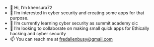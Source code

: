 - 👋 Hi, I’m khensura72
- 👀 I’m interested in cyber security and creating some apps for that purpose.
- 🌱 I’m currently learning cyber security as summit academy oic 
- 💞️ I’m looking to collaborate on making small quick apps for Ethically hacking and cyber security
- 📫 You can reach me at fredallenbusy@gmail.com

<!---
khensura72/khensura72 is a ✨ special ✨ repository because its `README.md` (this file) appears on your GitHub profile.
You can click the Preview link to take a look at your changes.
--->
